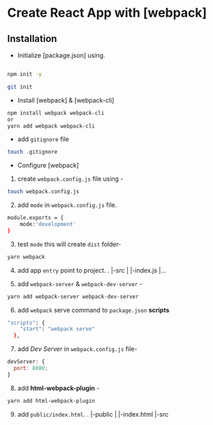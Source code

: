 # Create React App with [webpack]

## Installation

- Initialize [package.json] using.

```sh

npm init -y

git init

```

- Install [webpack] & [webpack-cli]

```sh
npm install webpack webpack-cli
or
yarn add webpack webpack-cli
```

- add `gitignore` file

```sh
touch .gitignore
```

- Configure [webpack]

1. create `webpack.config.js` file using -

```sh
touch webpack.config.js
```

2. add `mode` in `webpack.config.js` file.

```sh
module.exports = {
    mode:'development'
}
```

3. test `mode` this will create `dist` folder-

```sh
yarn webpack
```

4. add app `entry` point to project.
   .
   |-src
   | |-index.js
   |...

5. add `webpack-server` & `webpack-dev-server` -

```sh
yarn add webpack-server webpack-dev-server
```

6. add `webpack` serve command to `package.json` **scripts**

```sh
"scripts": {
    "start": "webpack serve"
  },
```

7. add _Dev Server_ in `webpack.config.js` file-

```javascript
devServer: {
  port: 8080;
}
```

8. add **html-webpack-plugin** -

```sh
yarn add html-webpack-plugin
```

9. add `public/index.html`.
   .
   |-public
   | |-index.html
   |-src
